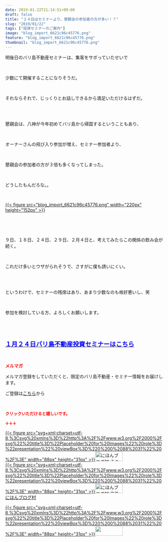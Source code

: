 ```yaml
---
date: 2019-01-22T21:14:51+09:00
draft: false
title: "２４日はセミナーより、懇親会の参加者の方が多い！？"
slug: "2019/01/22"
tags: ["投資セミナーのご案内"]
image: "blog_import_6621c96c45776.png"
feature: "blog_import_6621c96c45776.png"
thumbnail: "blog_import_6621c96c45776.png"
---
```

<p>明後日のバリ島不動産セミナーは、集客をサボっていたせいで</p><p> </p><p>少数にて開催することになりそうだ。</p><p> </p><p>それならそれで、じっくりとお話しできるから満足いただけるはずだ。</p><p> </p><p><br/>懇親会は、八神が今年初めてバリ島から帰国するということもあり、</p><p> </p><p>オーナーさんの飛び入り参加が増え、セミナー参加者より、</p><p> </p><p>懇親会の参加者の方が３倍も多くなってしまった。</p><p> </p><p>どうしたもんだろな。。</p><p> </p><p><a href="blog_import_6621c96c45776.png">{{< figure src="blog_import_6621c96c45776.png" width="220px" height="152px" >}}</a></p><p> </p><p> </p><p>９日、１８日、２４日、２９日、２月４日と、考えてみたらこの関係の飲み会が続く。</p><p> </p><p>これだけ多いとウザがられそうで、さすがに僕も誘いにくい。</p><p> </p><p><br/>というわけで、セミナーの残席はあり、あまり少数なのも格好悪いし、笑</p><p> </p><p>参加を検討している方、よろしくお願いします。</p><p> </p><p> </p><p><span style="font-size: 1.4em;"><a href="https://ameblo.jp/baliclub/entry-12432267169.html" target="_blank"><span style="color: rgb(0, 0, 255);"><span style="font-weight: bold;">１月２４日バリ島不動産投資セミナーはこちら</span></span></a></span></p><p> </p><p><span style="font-weight: bold;"><span style="color: rgb(255, 0, 0);">メルマガ</span></span></p><p>メルマガ登録をしていただくと、限定のバリ島不動産・セミナー情報をお届けします。</p><p>ご登録は<a href="f9eeVI" target="_blank">こちら</a>から</p><p style="text-align: center;"> </p><p><font color="#ff0000" size="2"><strong>クリックいただけると嬉しいです。</strong></font></p><p><font color="#ff0000" size="2"><strong>↓↓↓</strong></font></p><p><a href="ranking.html?p_cid=01260127" id="&amp;blogmura_banner" target="_blank">{{< figure src="svg+xml;charset=utf-8,%3Csvg%20xmlns%3D%22http%3A%2F%2Fwww.w3.org%2F2000%2Fsvg%22%20title%3D%22Placeholder%20for%20Images%22%20role%3D%22presentation%22%20viewBox%3D%220%200%2088%2031%22%20%2F%3E" width="88px" height="31px" >}}<noscript><img alt="にほんブログ村 その他生活ブログ 不動産投資へ" border="0" height="31" src="https://img-proxy.blog-video.jp/images?url=http%3A%2F%2Flife.blogmura.com%2Fhudousantoushi%2Fimg%2Fhudousantoushi88_31.gif" width="88"></noscript></a><br/><a href="ranking.html?p_cid=01260127" target="_blank">{{< figure src="svg+xml;charset=utf-8,%3Csvg%20xmlns%3D%22http%3A%2F%2Fwww.w3.org%2F2000%2Fsvg%22%20title%3D%22Placeholder%20for%20Images%22%20role%3D%22presentation%22%20viewBox%3D%220%200%2088%2031%22%20%2F%3E" width="88px" height="31px" >}}<noscript><img alt="にほんブログ村 海外生活ブログ バリ島情報へ" border="0" height="31" src="https://img-proxy.blog-video.jp/images?url=http%3A%2F%2Foverseas.blogmura.com%2Fbali%2Fimg%2Fbali88_31.gif" width="88"></noscript></a><br/><a href="ranking.html?p_cid=01260127" target="_blank">にほんブログ村</a></p><p><a href="link.php?1804582" title="人気ブログランキングへ">{{< figure src="svg+xml;charset=utf-8,%3Csvg%20xmlns%3D%22http%3A%2F%2Fwww.w3.org%2F2000%2Fsvg%22%20title%3D%22Placeholder%20for%20Images%22%20role%3D%22presentation%22%20viewBox%3D%220%200%2088%2031%22%20%2F%3E" width="88px" height="31px" >}}<noscript><img border="0" height="31" src="https://blog.with2.net/img/banner/banner_22.gif" width="88"></noscript></a></p><p> </p>

